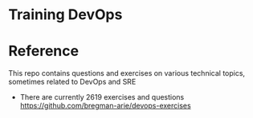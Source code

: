 # Training DevOps


# Reference


This repo contains questions and exercises on various technical topics, sometimes related to DevOps and SRE
- There are currently 2619 exercises and questions
https://github.com/bregman-arie/devops-exercises
